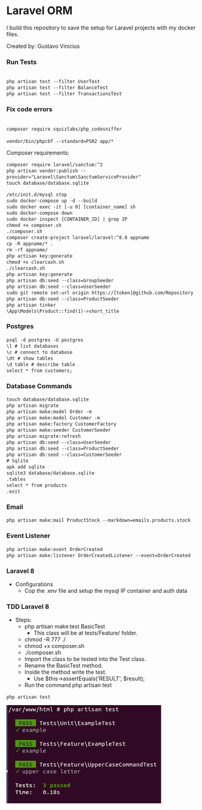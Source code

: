 # Laravel ORM

I build this repository to save the setup for Laravel projects with my docker files.

Created by: Gustavo Vinicius

### Run Tests
```

php artisan test --filter UserTest
php artisan test --filter BalanceTest
php artisan test --filter TransactionsTest

```

### Fix code errors
```

composer require squizlabs/php_codesniffer

vendor/bin/phpcbf --standard=PSR2 app/*

```

Composer requirements:

```
composer require laravel/sanctum:^2
php artisan vendor:publish --provider="Laravel\Sanctum\SanctumServiceProvider"
touch database/database.sqlite
```

```
/etc/init.d/mysql stop
sudo docker-compose up -d --build
sudo docker exec -it [-u 0] [container_name] sh
sudo docker-compose down
sudo docker inspect [CONTAINER_ID] | grep IP
chmod +x composer.sh
./composer.sh
composer create-project laravel/laravel:^8.0 appname
cp -R appname/* .
rm -rf appname/
php artisan key:generate
chmod +x clearcash.sh
./clearcash.sh
php artisan key:generate
php artisan db:seed --class=GroupSeeder
php artisan db:seed --class=UserSeeder
sudo git remote set-url origin https://[token]@github.com/Repository
php artisan db:seed --class=ProductSeeder
php artisan tinker
\App\Models\Product::find(1)->short_title
```

### Postgres
```
psql -d postgres -U postgres
\l # list databases
\c # connect to database
\dt # show tables
\d table # describe table
select * from customers;
```

### Database Commands

```
touch database/database.sqlite
php artisan migrate
php artisan make:model Order -m
php artisan make:model Customer -m
php artisan make:factory CustomerFactory
php artisan make:seeder CustomerSeeder
php artisan migrate:refresh
php artisan db:seed --class=UserSeeder
php artisan db:seed --class=ProductSeeder
php artisan db:seed --class=CustomerSeeder
# Sqlite
apk add sqlite
sqlite3 database/database.sqlite
.tables
select * from products
.exit
```

### Email

```
php artisan make:mail ProductStock --markdown=emails.products.stock
```

### Event Listener

```
php artisan make:event OrderCreated
php artisan make:listener OrderCreatedListener --event=OrderCreated
```

### Laravel 8

- Configurations
    - Cop the .env file and setup the mysql IP container and auth data

### TDD Laravel 8

- Steps:
    - php artisan make:test BasicTest
        - This class will be at tests/Feature/ folder.
    - chmod -R 777 ./
    - chmod +x composer.sh
    - ./composer.sh
    - Import the class to be tested into the Test class.
    - Rename the BasicTest method.
    - Inside the method write the test.
        - Use $this->assertEquals('RESULT', $result);
    - Run the command php artisan test

```
php artisan test
```
![TDD](/imgs/tddLaravel.png)